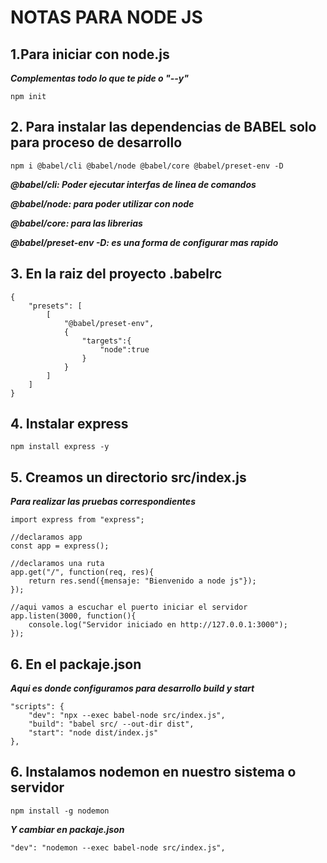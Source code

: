 # NOTAS PARA NODE JS
## 1.Para iniciar con node.js 
***Complementas todo lo que te pide o "--y"***
```
npm init
```
## 2. Para instalar las dependencias de BABEL solo para proceso de desarrollo
```
npm i @babel/cli @babel/node @babel/core @babel/preset-env -D
```
***@babel/cli: Poder ejecutar interfas de linea de comandos***

***@babel/node: para poder utilizar con node***

***@babel/core: para las librerias***

***@babel/preset-env -D: es una forma de configurar mas rapido***

## 3. En la raiz del proyecto .babelrc
```
{
    "presets": [
        [
            "@babel/preset-env",
            {
                "targets":{
                    "node":true
                }
            }
        ]
    ]
}
```

## 4. Instalar express
```
npm install express -y
```
## 5. Creamos un directorio src/index.js
***Para realizar las pruebas correspondientes***
```
import express from "express";

//declaramos app
const app = express();

//declaramos una ruta
app.get("/", function(req, res){
    return res.send({mensaje: "Bienvenido a node js"});
});

//aqui vamos a escuchar el puerto iniciar el servidor
app.listen(3000, function(){
    console.log("Servidor iniciado en http://127.0.0.1:3000");
});
```

## 6. En el packaje.json
***Aqui es donde configuramos para desarrollo build y start***
```
"scripts": {
    "dev": "npx --exec babel-node src/index.js",
    "build": "babel src/ --out-dir dist",
    "start": "node dist/index.js"
},
```
## 6. Instalamos nodemon en nuestro sistema o servidor

```
npm install -g nodemon
```
***Y cambiar en packaje.json***
```
"dev": "nodemon --exec babel-node src/index.js",
```

